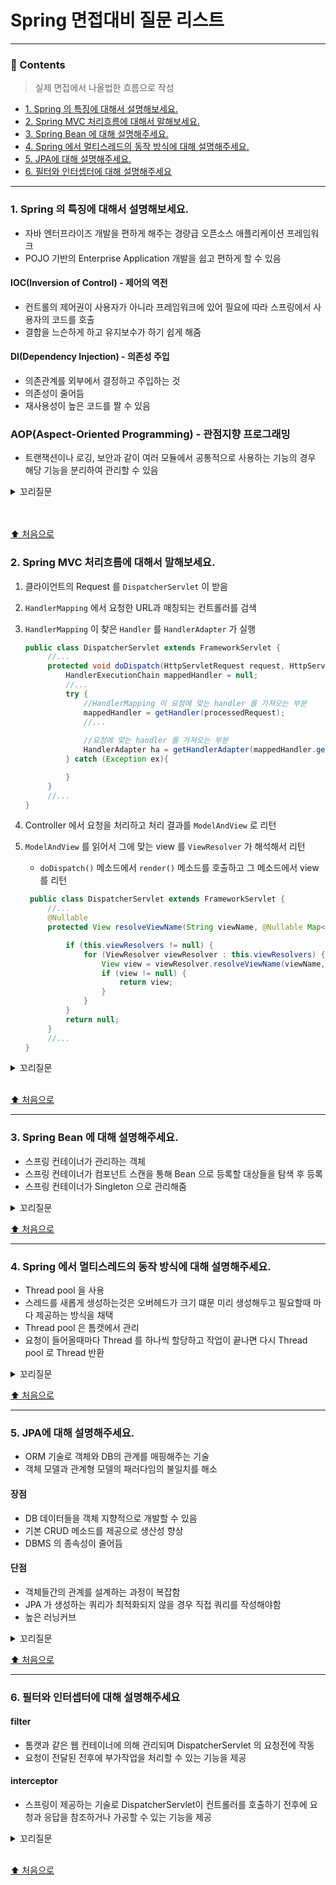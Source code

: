 # Spring 면접대비 질문 리스트

---

### 📄 Contents

> 실제 면접에서 나올법한 흐름으로 작성

- [1. Spring 의 특징에 대해서 설명해보세요.](#1-spring-의-특징에-대해서-설명해보세요)
- [2. Spring MVC 처리흐름에 대해서 말해보세요.](#2-spring-mvc-처리흐름에-대해서-말해보세요)
- [3. Spring Bean 에 대해 설명해주세요.](#3-spring-bean-에-대해-설명해주세요)
- [4. Spring 에서 멀티스레드의 동작 방식에 대해 설명해주세요.](#4-spring-에서-멀티스레드의-동작-방식에-대해-설명해주세요)
- [5. JPA에 대해 설명해주세요.](#5-jpa에-대해-설명해주세요)
- [6. 필터와 인터셉터에 대해 설명해주세요](#6-필터와-인터셉터에-대해-설명해주세요)

--- 

### 1. Spring 의 특징에 대해서 설명해보세요.

- 자바 엔터프라이즈 개발을 편하게 해주는 경량급 오픈소스 애플리케이션 프레임워크
- POJO 기반의 Enterprise Application 개발을 쉽고 편하게 할 수 있음

#### IOC(Inversion of Control) - 제어의 역전

- 컨트롤의 제어권이 사용자가 아니라 프레임워크에 있어 필요에 따라 스프링에서 사용자의 코드를 호출
- 결합을 느슨하게 하고 유지보수가 하기 쉽게 해줌

#### DI(Dependency Injection) - 의존성 주입

- 의존관계를 외부에서 결정하고 주입하는 것
- 의존성이 줄어듬
- 재사용성이 높은 코드를 짤 수 있음

### AOP(Aspect-Oriented Programming) - 관점지향 프로그래밍

- 트랜잭션이나 로깅, 보안과 같이 여러 모듈에서 공통적으로 사용하는 기능의 경우 해당 기능을 분리하여 관리할 수 있음

<details>
<summary>꼬리질문</summary>
<div markdown="1">

### DI 의 방법에 대해 설명해주세요.

- 필드 주입, 생성자 주입, setter 주입이 있음
- 생성자 주입이 가장 권장됨

#### 이유

- setter 주입을 할 경우 public 으로 설정해야 하므로 변경에 열려있어서 위험
- 테스트 코드를 짜기 편함
- 객체 생성 시점에 불변하게 설계해서 변경을 막을 수 있음

</div>
</details>

<br>

<br>

[⬆️ 처음으로](#-contents)

### 2. Spring MVC 처리흐름에 대해서 말해보세요.

1. 클라이언트의 Request 를 `DispatcherServlet` 이 받음
2. `HandlerMapping` 에서 요청한 URL과 매칭되는 컨트롤러를 검색
3. `HandlerMapping` 이 찾은 `Handler` 를 `HandlerAdapter` 가 실행
   ```java
   public class DispatcherServlet extends FrameworkServlet {
        //...
        protected void doDispatch(HttpServletRequest request, HttpServletResponse response) throws Exception {
            HandlerExecutionChain mappedHandler = null;
            //...
            try {
                //HandlerMapping 이 요청에 맞는 handler 를 가져오는 부분
                mappedHandler = getHandler(processedRequest);
                //...
                
                //요청에 맞는 handler 를 가져오는 부분
                HandlerAdapter ha = getHandlerAdapter(mappedHandler.getHandler());
            } catch (Exception ex){
   
            }
        }
        //...
   }    
   ```

4. Controller 에서 요청을 처리하고 처리 결과를 `ModelAndView` 로 리턴
5. `ModelAndView` 를 읽어서 그에 맞는 view 를 `ViewResolver` 가 해석해서 리턴
    - `doDispatch()` 메소드에서 `render()` 메소드를 호출하고 그 메소드에서 view 를 리턴

   ```java
    public class DispatcherServlet extends FrameworkServlet {
        //...
        @Nullable
        protected View resolveViewName(String viewName, @Nullable Map<String, Object> model, Locale locale, HttpServletRequest request) throws Exception {

            if (this.viewResolvers != null) {
                for (ViewResolver viewResolver : this.viewResolvers) {
                    View view = viewResolver.resolveViewName(viewName, locale);
                    if (view != null) {
                        return view;
                    }
                }
            }
            return null;
        }
        //...
   }
   ```

<details>
<summary>꼬리질문</summary>
<div markdown="1">

### MVC 패턴에 대해 설명해주세요.

Model, View, Controller 를 구성요소로 개발하는 패턴

#### Model

- 데이터와 비즈니스 로직을 담당

#### View

- 사용자 인터페이스를 표현하고 데이터를 시각적으로 표현하는 역할

#### Controller

- 사용자의 입력을 처리하고 Model 과 View 를 연결하는 역할

</div>
</details>

<br>

[⬆️ 처음으로](#-contents)

---

### 3. Spring Bean 에 대해 설명해주세요.

- 스프링 컨테이너가 관리하는 객체
- 스프링 컨테이너가 컴포넌트 스캔을 통해 Bean 으로 등록할 대상들을 탐색 후 등록
- 스프링 컨테이너가 Singleton 으로 관리해줌

<details>
<summary>꼬리질문</summary>
<div markdown="1">

### Bean 생명 주기에 대해 설명해주세요.

1. 스프링 컨테이너 생성
2. 스프링 빈 생성
3. 의존관계 주입
4. 초기화 콜백 사용
5. 빈 사용
6. 소멸전 콜백
7. 스프링 종료

빈 생성 콜백은 `@PostConstruct`, 빈 소멸 콜백은 `@PreDestroy` 어노테이션을 해당 메서드에 붙이면 됨

<br>

### Singleton 패턴에 대해 설명해주세요.

- 객체의 인스턴스가 오직 1개만 생성되는 패턴을 의미
- 일반적으로 Singleton 패턴을 구현하려면 3단계가 필요
    1. private 생성자를 선언
    2. 해당 객체를 리턴하는 `getInstance()` 메서드를 선언
    3. 해당 객체를 의미하는 필드를 private 생성자로 초기화

<br>

### 스프링 컨테이너에 대해 설명해주세요.

- 스프링 프레임워크의 핵심 컴포넌트
- Bean 객체들의 의존성을 주입하며 Bean 의 라이프 사이클을 관리
- 낮은 결함도와 높은 결합도를 가지게 개발할 수 있게 해줌

<br>

</div>
</details>

[⬆️ 처음으로](#-contents)

---

### 4. Spring 에서 멀티스레드의 동작 방식에 대해 설명해주세요.

- Thread pool 을 사용
- 스레드를 새롭게 생성하는것은 오버헤드가 크기 떄문 미리 생성해두고 필요할때 마다 제공하는 방식을 채택
- Thread pool 은 톰캣에서 관리
- 요청이 들어올때마다 Thread 를 하나씩 할당하고 작업이 끝나면 다시 Thread pool 로 Thread 반환

<details>
<summary>꼬리질문</summary>
<div markdown="1">

### DB Connection Pool 에 대해 설명해주세요.

DB Connection 을 획들할때는 다음과 같은 과정을 거침

1. DB 드라이버를 통해 Connection 을 조회
2. DB 드라이버는 DB 와 TCP/IP 커넥션을 연결(3-way-handshake)
3. DB 드라이버는 DB 에 인증 정보를 전달
4. DB 는 전달받은 인증정보로 인증을 완료하고 DB 세션을 생성
5. DB 는 Connection 생성이 완료되었다고 응답
6. DB 드라이버는 커넥션 객체를 클라이언트에 반환

- 이런 과정들은 시간도 오래걸리고 오버헤드가 큰 과정이므로 Connection Pool 이 어플리케이션 실행 시점에 Connection 을 일정 갯수만큼 생성
- 요청이 올때마다 하나씩 사용하고 사용후에는 Connection Pool 에 다시 반환

#### 장점

- 서버당 최대 Connection 수를 제한함으로써 DB 를 보호할 수 있음

<br>

### TCP/IP 통신에 대해 설명해주세요.

- 응용, 전송, 인터넷, 네트워크 접근의 4계층으로 구성
-

> 응 전 인 네

#### TCP - 전송 제어 프로토콜

- TCP/IP 통신의 전송 계층에 해당
- 연결 지향 - 3 way handshake
- 데이터 전달 보증
- 순서 보장
- 신뢰 할 수 있음

<br>

### 3 way handshake 에 대해 설명해주세요.

1. 클라이언트가 서버에 SYN 을 보냄
2. 서버는 SYN 과 ACK 메세지를 클라이언트로 응답
3. 클라이언트는 메세지를 받고 ACK 메세지를 보냄
4. 서버로 데이터 전송

- 클라이언트와 서버 모두 연결되었음을 믿을 수 있다는 것이 특징
- 물리적으로 연결된 것이 아니라 논리적으로 연결되었음을 의미

</div>
</details>

[⬆️ 처음으로](#-contents)

---

### 5. JPA에 대해 설명해주세요.

- ORM 기술로 객체와 DB의 관계를 매핑해주는 기술
- 객체 모델과 관계형 모델의 패러다임의 불일치를 해소

#### 장점

- DB 데이터들을 객체 지향적으로 개발할 수 있음
- 기본 CRUD 메소드를 제공으로 생산성 향상
- DBMS 의 종속성이 줄어듬

#### 단점

- 객체들간의 관계를 설계하는 과정이 복잡함
- JPA 가 생성하는 쿼리가 최적화되지 않을 경우 직접 쿼리를 작성해야함
- 높은 러닝커브

<details>
<summary>꼬리질문</summary>
<div markdown="1">

### 영속성 컨텍스트에 대해 설명해주새요.

엔티티를 영구 저장하는 환경을 의미

#### 장점

1. 1차 캐시
    - 영속성 컨텍스트에 엔티티를 저장한다음 조회 쿼리를 날리지 않고 객체를 조회할 수 있음
    - 만약 조회한 데이터가 1차 캐시에 없다면 DB 에서 조회해온 뒤 1차 캐시에 저장

2. 동일성 보장
    - 한 트랜잭션 내에서 같은 데이터를 여러번 읽어도 항상 같은 결과를 보장

3. 트랜잭션을 지원하는 쓰기 지연
    - 엔티티의 변경시 쓰기 지연 SQL 저장소에 변경 SQL 을 쌓고 트랜잭션 커밋시 SQL 실행

4. 변경감지 Dirty Checking
    - 엔티티의 변경시 1차 캐시에 존재하는 해당 엔티티의 스냅샷과 비교하여 다를시 Update 쿼리를 날림

5. 지연 로딩
    - 연관된 객체조회시 영속성 컨텍스트에서 객체의 프록시 객체를 가져옴
    - `FetchType=EAGER` 를 사용시 프록시 객체가 아닌 원본 객체를 가져옴

<br>
<br>

### JPA 에서 엔티티의 생명 주기에 대해 설명해주세요.

#### 비영속

- 영속성 컨텍스트와 전혀 관계가 없는 새로운 상태

#### 영속

- 영속성 컨텍스트에 관리되는 상태

#### 준영속

- 영속성 컨텍스트에 저장되었다가 분리된 상태

#### 삭제

- 삭제된 상태

</div>
</details>

[⬆️ 처음으로](#-contents)

---

### 6. 필터와 인터셉터에 대해 설명해주세요

#### filter

- 톰캣과 같은 웹 컨테이너에 의해 관리되며 DispatcherServlet 의 요청전에 작동
- 요청이 전달된 전후에 부가작업을 처리할 수 있는 기능을 제공

#### interceptor

- 스프링이 제공하는 기술로 DispatcherServlet이 컨트롤러를 호출하기 전후에 요청과 응답을 참조하거나 가공할 수 있는 기능을 제공

<details>
<summary>꼬리질문</summary>
<div markdown="1">

### Spring AOP에 대해 설명해 주세요.

- 관점지향 프로그래밍의 약자
  어플리케이션을 종단관점으로 보고 핵심 로직과 공통 로직을 분리하여 모듈화하는 프로그래밍 방식

### 주요용어

#### Aspect

- 애플리케이션에서 공통된 기능을 정의한 모듈

#### Target

- Aspect 를 적용하는 곳

#### Advice

- 관점의 구체적인 동작을 나타내는 메서드

#### JoinPoint

- 관점이 적용될 수 있는 지점을 의미
- Advice가 적용될 수 있는 위치, 메소드 실행, 생성자 호출, 필드 값 접근, static 메서드 접근 같은 프로그램 실행 중 지점을 나타냄

#### PointCut

- 조인 포인트의 부분 집합을 정의하는 표현식

<br>

</div>
</details>

<br>

[⬆️ 처음으로](#-contents)


<br>
<br>